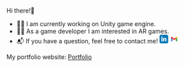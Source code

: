 Hi there!👋
- 👨‍💼 I am currently working on Unity game engine.
- 🤾‍♂️ As a game developer I am interested in AR games.
- 📬 If you have a question, feel free to contact me! <a href="https://www.linkedin.com/in/furkanbaldir/" target="_blank"><img src="linkedin.png" style="width:20px;height:20px;"></a> <a href="mailto: furkanbaldirdev@gmail.com" target="_blank"><img src="gmail.png" style="width:20px;height:20px;"></a>

My portfolio website: <a href="supremepanda.github.io" target="_blank">Portfolio</a>

